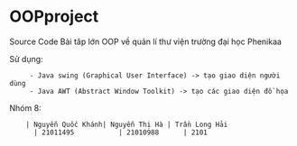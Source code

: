 # OOPproject

Source Code Bài tâp lớn OOP về quản lí thư viện trường đại học Phenikaa

Sử dụng: 

         - Java swing (Graphical User Interface) -> tạo giao diện người dùng 
         - Java AWT (Abstract Window Toolkit) -> tạo các giao diện đồ họa

Nhóm 8: 

        | Nguyễn Quốc Khánh| Nguyễn Thị Hà | Trần Long Hải
          | 21011495           | 21010988      | 2101
